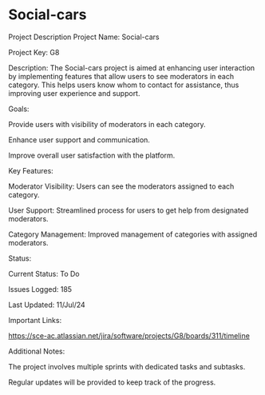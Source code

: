 # Social-cars
Project Description
Project Name: Social-cars

Project Key: G8

Description:
The Social-cars project is aimed at enhancing user interaction by implementing features that allow users to see moderators in each category. This helps users know whom to contact for assistance, thus improving user experience and support.

Goals:

Provide users with visibility of moderators in each category.

Enhance user support and communication.

Improve overall user satisfaction with the platform.

Key Features:

Moderator Visibility: Users can see the moderators assigned to each category.

User Support: Streamlined process for users to get help from designated moderators.

Category Management: Improved management of categories with assigned moderators.

Status:

Current Status: To Do

Issues Logged: 185

Last Updated: 11/Jul/24

Important Links:

https://sce-ac.atlassian.net/jira/software/projects/G8/boards/311/timeline

Additional Notes:

The project involves multiple sprints with dedicated tasks and subtasks.

Regular updates will be provided to keep track of the progress.

